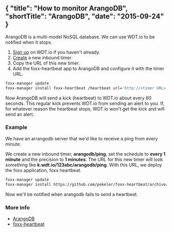 {
  "title": "How to monitor ArangoDB",
  "shortTitle": "ArangoDB",
  "date": "2015-09-24"
}
---
ArangoDB is a multi-model NoSQL database. We can use WDT.io to be notified when it stops.

1. [Sign up](https://wdt.io/signup) on WDT.io if you haven't already.
2. [Create](inbound_timer.html) a new inbound timer.
3. Copy the URL of this new timer.
4. Add the foxx-heartbeat app to ArangoDB and configure it with the timer URL.

```bash
foxx-manager update
foxx-manager install foxx-heartbeat /heartbeat url='http://<timer URL>' interval=60
```

Now ArangoDB will send a kick (heartbeat) to WDT.io about every 60 seconds. This regular kick prevents WDT.io from sending an alert to you. If, for whatever reason the heartbeat stops, WDT.io won't get the kick and will send an alert.


### Example

We have an arrangodb server that we'd like to receive a ping from every minute.

We create a new inbound timer, **arangodb/ping**, set the schedule to **every 1 minute** and the precision to **1 minutes**.  The URL for this new timer will look something like **k.wdt.io/123abc/arangodb/ping**.  With this URL, we deploy the foxx application, foxx heartbeat.

```bash
foxx-manager update
foxx-manager install https://github.com/pekeler/foxx-heartbeat/archive/master.zip /heartbeat url='http://k.wdt.io/123abc/arangodb/ping' interval=60
```

Now we'll be notified when arangodb fails to send a heartbeat.

### More info

- [ArangoDB](https://www.arangodb.com)
- [foxx-heartbeat](https://github.com/pekeler/foxx-heartbeat)
